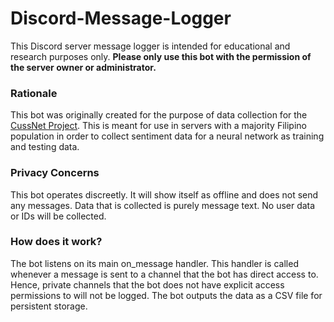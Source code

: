 # Discord-Message-Logger

This Discord server message logger is intended for educational and research purposes only. 
**Please only use this bot with the permission of the server owner or administrator.**

### Rationale
This bot was originally created for the purpose of data collection for the [CussNet Project](https://github.com/AdrielAmoguis/Cuss-Net). This is meant
for use in servers with a majority Filipino population in order to collect sentiment data for a neural network as training and testing data.

### Privacy Concerns
This bot operates discreetly. It will show itself as offline and does not send any messages. Data that is collected is purely message text. No user data or IDs will be collected.

### How does it work?
The bot listens on its main on_message handler. This handler is called whenever a message is sent to a channel that the bot has direct access to. Hence,
private channels that the bot does not have explicit access permissions to will not be logged. The bot outputs the data as a CSV file for persistent storage.